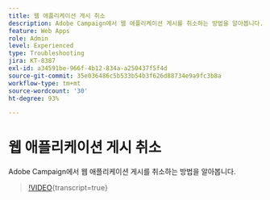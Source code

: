 ```yaml
---
title: 웹 애플리케이션 게시 취소
description: Adobe Campaign에서 웹 애플리케이션 게시를 취소하는 방법을 알아봅니다.
feature: Web Apps
role: Admin
level: Experienced
type: Troubleshooting
jira: KT-8387
exl-id: a34591be-966f-4b12-834a-a250437f5f4d
source-git-commit: 35e036486c5b533b54b3f626d88734e9a9fc3b8a
workflow-type: tm+mt
source-wordcount: '30'
ht-degree: 93%

---
```


# 웹 애플리케이션 게시 취소

Adobe Campaign에서 웹 애플리케이션 게시를 취소하는 방법을 알아봅니다.

>[!VIDEO](https://video.tv.adobe.com/v/335892?quality=12&learn=on){transcript=true}
